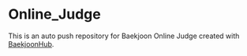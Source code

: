 # Online_Judge
This is an auto push repository for Baekjoon Online Judge created with [BaekjoonHub](https://github.com/BaekjoonHub/BaekjoonHub).
